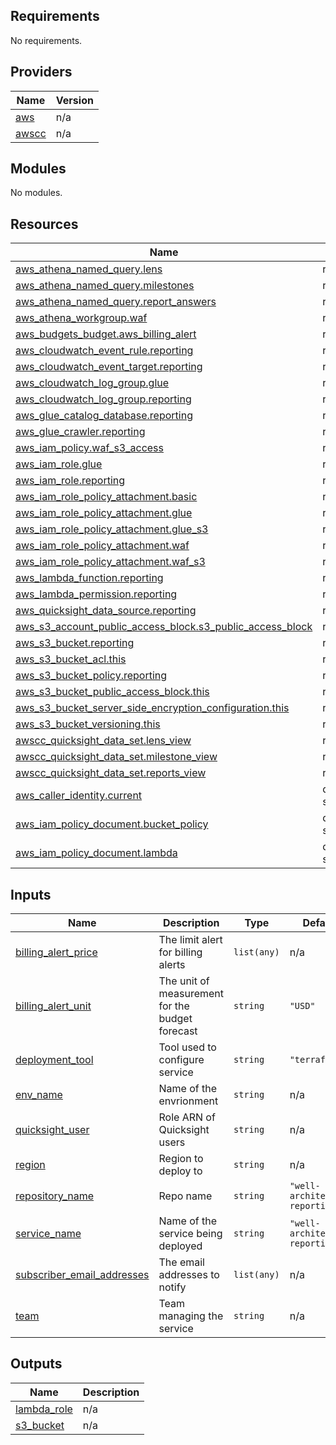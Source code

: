 ## Requirements

No requirements.

## Providers

| Name | Version |
|------|---------|
| <a name="provider_aws"></a> [aws](#provider\_aws) | n/a |
| <a name="provider_awscc"></a> [awscc](#provider\_awscc) | n/a |

## Modules

No modules.

## Resources

| Name | Type |
|------|------|
| [aws_athena_named_query.lens](https://registry.terraform.io/providers/hashicorp/aws/latest/docs/resources/athena_named_query) | resource |
| [aws_athena_named_query.milestones](https://registry.terraform.io/providers/hashicorp/aws/latest/docs/resources/athena_named_query) | resource |
| [aws_athena_named_query.report_answers](https://registry.terraform.io/providers/hashicorp/aws/latest/docs/resources/athena_named_query) | resource |
| [aws_athena_workgroup.waf](https://registry.terraform.io/providers/hashicorp/aws/latest/docs/resources/athena_workgroup) | resource |
| [aws_budgets_budget.aws_billing_alert](https://registry.terraform.io/providers/hashicorp/aws/latest/docs/resources/budgets_budget) | resource |
| [aws_cloudwatch_event_rule.reporting](https://registry.terraform.io/providers/hashicorp/aws/latest/docs/resources/cloudwatch_event_rule) | resource |
| [aws_cloudwatch_event_target.reporting](https://registry.terraform.io/providers/hashicorp/aws/latest/docs/resources/cloudwatch_event_target) | resource |
| [aws_cloudwatch_log_group.glue](https://registry.terraform.io/providers/hashicorp/aws/latest/docs/resources/cloudwatch_log_group) | resource |
| [aws_cloudwatch_log_group.reporting](https://registry.terraform.io/providers/hashicorp/aws/latest/docs/resources/cloudwatch_log_group) | resource |
| [aws_glue_catalog_database.reporting](https://registry.terraform.io/providers/hashicorp/aws/latest/docs/resources/glue_catalog_database) | resource |
| [aws_glue_crawler.reporting](https://registry.terraform.io/providers/hashicorp/aws/latest/docs/resources/glue_crawler) | resource |
| [aws_iam_policy.waf_s3_access](https://registry.terraform.io/providers/hashicorp/aws/latest/docs/resources/iam_policy) | resource |
| [aws_iam_role.glue](https://registry.terraform.io/providers/hashicorp/aws/latest/docs/resources/iam_role) | resource |
| [aws_iam_role.reporting](https://registry.terraform.io/providers/hashicorp/aws/latest/docs/resources/iam_role) | resource |
| [aws_iam_role_policy_attachment.basic](https://registry.terraform.io/providers/hashicorp/aws/latest/docs/resources/iam_role_policy_attachment) | resource |
| [aws_iam_role_policy_attachment.glue](https://registry.terraform.io/providers/hashicorp/aws/latest/docs/resources/iam_role_policy_attachment) | resource |
| [aws_iam_role_policy_attachment.glue_s3](https://registry.terraform.io/providers/hashicorp/aws/latest/docs/resources/iam_role_policy_attachment) | resource |
| [aws_iam_role_policy_attachment.waf](https://registry.terraform.io/providers/hashicorp/aws/latest/docs/resources/iam_role_policy_attachment) | resource |
| [aws_iam_role_policy_attachment.waf_s3](https://registry.terraform.io/providers/hashicorp/aws/latest/docs/resources/iam_role_policy_attachment) | resource |
| [aws_lambda_function.reporting](https://registry.terraform.io/providers/hashicorp/aws/latest/docs/resources/lambda_function) | resource |
| [aws_lambda_permission.reporting](https://registry.terraform.io/providers/hashicorp/aws/latest/docs/resources/lambda_permission) | resource |
| [aws_quicksight_data_source.reporting](https://registry.terraform.io/providers/hashicorp/aws/latest/docs/resources/quicksight_data_source) | resource |
| [aws_s3_account_public_access_block.s3_public_access_block](https://registry.terraform.io/providers/hashicorp/aws/latest/docs/resources/s3_account_public_access_block) | resource |
| [aws_s3_bucket.reporting](https://registry.terraform.io/providers/hashicorp/aws/latest/docs/resources/s3_bucket) | resource |
| [aws_s3_bucket_acl.this](https://registry.terraform.io/providers/hashicorp/aws/latest/docs/resources/s3_bucket_acl) | resource |
| [aws_s3_bucket_policy.reporting](https://registry.terraform.io/providers/hashicorp/aws/latest/docs/resources/s3_bucket_policy) | resource |
| [aws_s3_bucket_public_access_block.this](https://registry.terraform.io/providers/hashicorp/aws/latest/docs/resources/s3_bucket_public_access_block) | resource |
| [aws_s3_bucket_server_side_encryption_configuration.this](https://registry.terraform.io/providers/hashicorp/aws/latest/docs/resources/s3_bucket_server_side_encryption_configuration) | resource |
| [aws_s3_bucket_versioning.this](https://registry.terraform.io/providers/hashicorp/aws/latest/docs/resources/s3_bucket_versioning) | resource |
| [awscc_quicksight_data_set.lens_view](https://registry.terraform.io/providers/hashicorp/awscc/latest/docs/resources/quicksight_data_set) | resource |
| [awscc_quicksight_data_set.milestone_view](https://registry.terraform.io/providers/hashicorp/awscc/latest/docs/resources/quicksight_data_set) | resource |
| [awscc_quicksight_data_set.reports_view](https://registry.terraform.io/providers/hashicorp/awscc/latest/docs/resources/quicksight_data_set) | resource |
| [aws_caller_identity.current](https://registry.terraform.io/providers/hashicorp/aws/latest/docs/data-sources/caller_identity) | data source |
| [aws_iam_policy_document.bucket_policy](https://registry.terraform.io/providers/hashicorp/aws/latest/docs/data-sources/iam_policy_document) | data source |
| [aws_iam_policy_document.lambda](https://registry.terraform.io/providers/hashicorp/aws/latest/docs/data-sources/iam_policy_document) | data source |

## Inputs

| Name | Description | Type | Default | Required |
|------|-------------|------|---------|:--------:|
| <a name="input_billing_alert_price"></a> [billing\_alert\_price](#input\_billing\_alert\_price) | The limit alert for billing alerts | `list(any)` | n/a | yes |
| <a name="input_billing_alert_unit"></a> [billing\_alert\_unit](#input\_billing\_alert\_unit) | The unit of measurement for the budget forecast | `string` | `"USD"` | no |
| <a name="input_deployment_tool"></a> [deployment\_tool](#input\_deployment\_tool) | Tool used to configure service | `string` | `"terraform"` | no |
| <a name="input_env_name"></a> [env\_name](#input\_env\_name) | Name of the envrionment | `string` | n/a | yes |
| <a name="input_quicksight_user"></a> [quicksight\_user](#input\_quicksight\_user) | Role ARN of Quicksight users | `string` | n/a | yes |
| <a name="input_region"></a> [region](#input\_region) | Region to deploy to | `string` | n/a | yes |
| <a name="input_repository_name"></a> [repository\_name](#input\_repository\_name) | Repo name | `string` | `"well-architected-reporting"` | no |
| <a name="input_service_name"></a> [service\_name](#input\_service\_name) | Name of the service being deployed | `string` | `"well-architected-reporting"` | no |
| <a name="input_subscriber_email_addresses"></a> [subscriber\_email\_addresses](#input\_subscriber\_email\_addresses) | The email addresses to notify | `list(any)` | n/a | yes |
| <a name="input_team"></a> [team](#input\_team) | Team managing the service | `string` | n/a | yes |

## Outputs

| Name | Description |
|------|-------------|
| <a name="output_lambda_role"></a> [lambda\_role](#output\_lambda\_role) | n/a |
| <a name="output_s3_bucket"></a> [s3\_bucket](#output\_s3\_bucket) | n/a |
